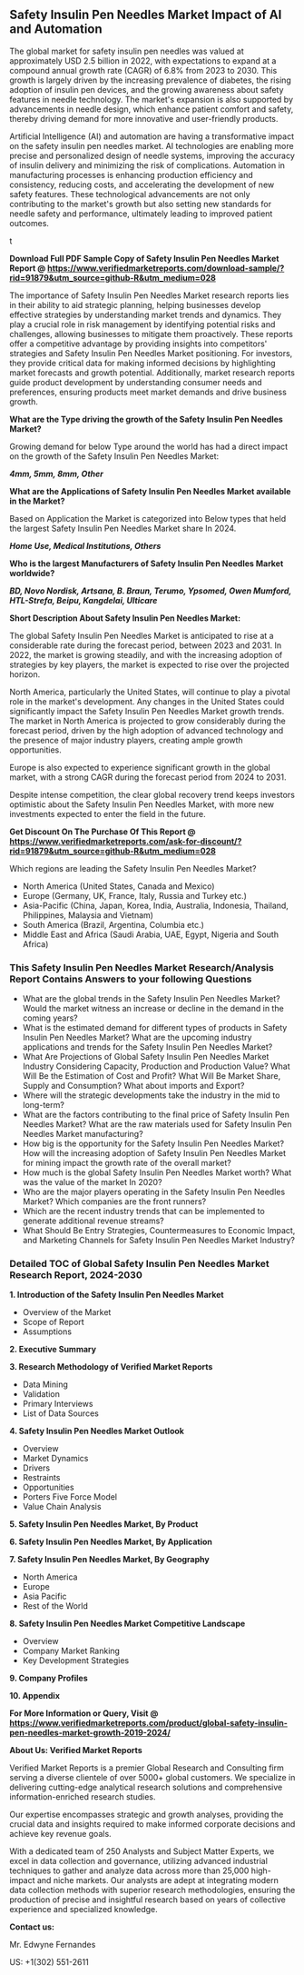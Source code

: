 <h2>Safety Insulin Pen Needles Market Impact of AI and Automation</h2><p>The global market for safety insulin pen needles was valued at approximately USD 2.5 billion in 2022, with expectations to expand at a compound annual growth rate (CAGR) of 6.8% from 2023 to 2030. This growth is largely driven by the increasing prevalence of diabetes, the rising adoption of insulin pen devices, and the growing awareness about safety features in needle technology. The market's expansion is also supported by advancements in needle design, which enhance patient comfort and safety, thereby driving demand for more innovative and user-friendly products.</p><p>Artificial Intelligence (AI) and automation are having a transformative impact on the safety insulin pen needles market. AI technologies are enabling more precise and personalized design of needle systems, improving the accuracy of insulin delivery and minimizing the risk of complications. Automation in manufacturing processes is enhancing production efficiency and consistency, reducing costs, and accelerating the development of new safety features. These technological advancements are not only contributing to the market's growth but also setting new standards for needle safety and performance, ultimately leading to improved patient outcomes.</p>t</p><p id="" class=""><strong>Download Full PDF Sample Copy of Safety Insulin Pen Needles Market Report @ <a href="https://www.verifiedmarketreports.com/download-sample/?rid=91879&utm_source=github-R&utm_medium=028" target="_blank">https://www.verifiedmarketreports.com/download-sample/?rid=91879&utm_source=github-R&utm_medium=028</a></strong></p><p>The importance of&nbsp;Safety Insulin Pen Needles Market research reports lies in their ability to aid strategic planning, helping businesses develop effective strategies by understanding market trends and dynamics. They play a crucial role in risk management by identifying potential risks and challenges, allowing businesses to mitigate them proactively. These reports offer a competitive advantage by providing insights into competitors' strategies and Safety Insulin Pen Needles Market positioning. For investors, they provide critical data for making informed decisions by highlighting market forecasts and growth potential. Additionally, market research reports guide product development by understanding consumer needs and preferences, ensuring products meet market demands and drive business growth.</p><p><strong>What are the&nbsp;Type driving the growth of the Safety Insulin Pen Needles Market?</strong></p><p id="" class="">Growing demand for below Type around the world has had a direct impact on the growth of the Safety Insulin Pen Needles Market:</p><em><strong>4mm, 5mm, 8mm, Other</strong></em></p><strong>What are the&nbsp;Applications&nbsp;of Safety Insulin Pen Needles Market available in the Market?</strong></p><p id="" class="">Based on Application the Market is categorized into Below types that held the largest Safety Insulin Pen Needles Market share In 2024.</p><em><strong>Home Use, Medical Institutions, Others</strong></em></p><strong>Who is the largest Manufacturers of Safety Insulin Pen Needles Market worldwide?</strong></p><p><em><strong>BD, Novo Nordisk, Artsana, B. Braun, Terumo, Ypsomed, Owen Mumford, HTL-Strefa, Beipu, Kangdelai, Ulticare</strong></em></p><p id="" class=""><strong>Short Description About Safety Insulin Pen Needles Market:</strong></p><p>The global Safety Insulin Pen Needles Market is anticipated to rise at a considerable rate during the forecast period, between 2023 and 2031. In 2022, the market is growing steadily, and with the increasing adoption of strategies by key players, the market is expected to rise over the projected horizon.</p><p>North America, particularly the United States, will continue to play a pivotal role in the market's development. Any changes in the United States could significantly impact the Safety Insulin Pen Needles Market growth trends. The market in North America is projected to grow considerably during the forecast period, driven by the high adoption of advanced technology and the presence of major industry players, creating ample growth opportunities.</p><p>Europe is also expected to experience significant growth in the global market, with a strong CAGR during the forecast period from 2024 to 2031.</p><p>Despite intense competition, the clear global recovery trend keeps investors optimistic about the Safety Insulin Pen Needles Market, with more new investments expected to enter the field in the future.</p><p id="" class=""><strong>Get Discount On The Purchase Of This Report @ <a href="https://www.verifiedmarketreports.com/ask-for-discount/?rid=91879&utm_source=github-R&utm_medium=028" target="_blank">https://www.verifiedmarketreports.com/ask-for-discount/?rid=91879&utm_source=github-R&utm_medium=028</a></strong></p>Which regions are leading the Safety Insulin Pen Needles Market?</p><ul><li>North America (United States, Canada and Mexico)</li><li>Europe (Germany, UK, France, Italy, Russia and Turkey etc.)</li><li>Asia-Pacific (China, Japan, Korea, India, Australia, Indonesia, Thailand, Philippines, Malaysia and Vietnam)</li><li>South America (Brazil, Argentina, Columbia etc.)</li><li>Middle East and Africa (Saudi Arabia, UAE, Egypt, Nigeria and South Africa)</li></ul><h3 id="" class="">This Safety Insulin Pen Needles Market Research/Analysis Report Contains Answers to your following Questions</h3><ul><li>What are the global trends in the Safety Insulin Pen Needles Market? Would the market witness an increase or decline in the demand in the coming years?</li><li>What is the estimated demand for different types of products in Safety Insulin Pen Needles Market? What are the upcoming industry applications and trends for the Safety Insulin Pen Needles Market?</li><li>What Are Projections of Global Safety Insulin Pen Needles Market Industry Considering Capacity, Production and Production Value? What Will Be the Estimation of Cost and Profit? What Will Be Market Share, Supply and Consumption? What about imports and Export?</li><li>Where will the strategic developments take the industry in the mid to long-term?</li><li>What are the factors contributing to the final price of Safety Insulin Pen Needles Market? What are the raw materials used for Safety Insulin Pen Needles Market manufacturing?</li><li>How big is the opportunity for the Safety Insulin Pen Needles Market? How will the increasing adoption of Safety Insulin Pen Needles Market for mining impact the growth rate of the overall market?</li><li>How much is the global Safety Insulin Pen Needles Market worth? What was the value of the market In 2020?</li><li>Who are the major players operating in the Safety Insulin Pen Needles Market? Which companies are the front runners?</li><li>Which are the recent industry trends that can be implemented to generate additional revenue streams?</li><li>What Should Be Entry Strategies, Countermeasures to Economic Impact, and Marketing Channels for Safety Insulin Pen Needles Market Industry?</li></ul><h3 id="" class="">Detailed TOC of Global Safety Insulin Pen Needles Market Research Report, 2024-2030</h3><p id="" class=""><strong>1. Introduction of the Safety Insulin Pen Needles Market</strong></p><ul><li>Overview of the Market</li><li>Scope of Report</li><li>Assumptions</li></ul><p id="" class=""><strong>2. Executive Summary</strong></p><p id="" class=""><strong>3. Research Methodology of Verified Market Reports</strong></p><ul><li>Data Mining</li><li>Validation</li><li>Primary Interviews</li><li>List of Data Sources</li></ul><p id="" class=""><strong>4. Safety Insulin Pen Needles Market Outlook</strong></p><ul><li>Overview</li><li>Market Dynamics</li><li>Drivers</li><li>Restraints</li><li>Opportunities</li><li>Porters Five Force Model</li><li>Value Chain Analysis</li></ul><p id="" class=""><strong>5. Safety Insulin Pen Needles Market, By Product</strong></p><p id="" class=""><strong>6. Safety Insulin Pen Needles Market, By Application</strong></p><p id="" class=""><strong>7. Safety Insulin Pen Needles Market, By Geography</strong></p><ul><li>North America</li><li>Europe</li><li>Asia Pacific</li><li>Rest of the World</li></ul><p id="" class=""><strong>8. Safety Insulin Pen Needles Market Competitive Landscape</strong></p><ul><li>Overview</li><li>Company Market Ranking</li><li>Key Development Strategies</li></ul><p id="" class=""><strong>9. Company Profiles</strong></p><p id="" class=""><strong>10. Appendix</strong></p><p id="" class=""><strong>For More Information or Query, Visit @ <a href="https://www.verifiedmarketreports.com/product/global-safety-insulin-pen-needles-market-growth-2019-2024/" target="_blank">https://www.verifiedmarketreports.com/product/global-safety-insulin-pen-needles-market-growth-2019-2024/</a></strong></p><p id="" class=""><strong>About Us: Verified Market Reports</strong></p><p id="" class="">Verified Market Reports is a premier Global Research and Consulting firm serving a diverse clientele of over 5000+ global customers. We specialize in delivering cutting-edge analytical research solutions and comprehensive information-enriched research studies.</p><p id="" class="">Our expertise encompasses strategic and growth analyses, providing the crucial data and insights required to make informed corporate decisions and achieve key revenue goals.</p><p id="" class="">With a dedicated team of 250 Analysts and Subject Matter Experts, we excel in data collection and governance, utilizing advanced industrial techniques to gather and analyze data across more than 25,000 high-impact and niche markets. Our analysts are adept at integrating modern data collection methods with superior research methodologies, ensuring the production of precise and insightful research based on years of collective experience and specialized knowledge.</p><p id="" class=""><strong>Contact us:</strong></p><p id="" class="">Mr. Edwyne Fernandes</p><p id="" class="">US: +1(302) 551-2611</p>